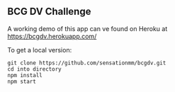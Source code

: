 ## BCG DV Challenge

A working demo of this app can ve found on Heroku at https://bcgdv.herokuapp.com/

To get a local version:
```
git clone https://github.com/sensationmm/bcgdv.git
cd into directory
npm install
npm start
```